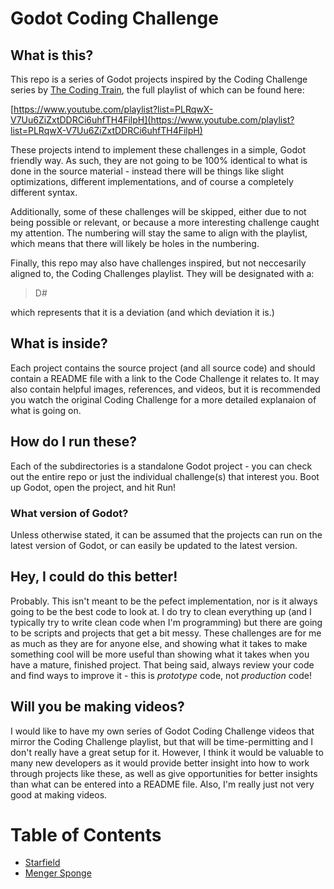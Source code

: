 # Godot Coding Challenge

## What is this?
This repo is a series of Godot projects inspired by the Coding Challenge series by [The Coding Train](https://www.youtube.com/channel/UCvjgXvBlbQiydffZU7m1_aw), the full playlist of which can be found here:

[https://www.youtube.com/playlist?list=PLRqwX-V7Uu6ZiZxtDDRCi6uhfTH4FilpH](https://www.youtube.com/playlist?list=PLRqwX-V7Uu6ZiZxtDDRCi6uhfTH4FilpH)

These projects intend to implement these challenges in a simple, Godot friendly way. As such, they are not going to be 100% identical to what is done in the source material - instead there will be things like slight optimizations, different implementations, and of course a completely different syntax.

Additionally, some of these challenges will be skipped, either due to not being possible or relevant, or because a more interesting challenge caught my attention. The numbering will stay the same to align with the playlist, which means that there will likely be holes in the numbering.

Finally, this repo may also have challenges inspired, but not neccesarily aligned to, the Coding Challenges playlist. They will be designated with a:

>D#

which represents that it is a deviation (and which deviation it is.)

## What is inside?
Each project contains the source project (and all source code) and should contain a README file with a link to the Code Challenge it relates to. It may also contain helpful images, references, and videos, but it is recommended you watch the original Coding Challenge for a more detailed explanaion of what is going on.

## How do I run these?
Each of the subdirectories is a standalone Godot project - you can check out the entire repo or just the individual challenge(s) that interest you. Boot up Godot, open the project, and hit Run!

### What version of Godot?
Unless otherwise stated, it can be assumed that the projects can run on the latest version of Godot, or can easily be updated to the latest version.

## Hey, I could do this better!
Probably. This isn't meant to be the pefect implementation, nor is it always going to be the best code to look at. I do try to clean everything up (and I typically try to write clean code when I'm programming) but there are going to be scripts and projects that get a bit messy. These challenges are for me as much as they are for anyone else, and showing what it takes to make something cool will be more useful than showing what it takes when you have a mature, finished project. That being said, always review your code and find ways to improve it - this is *prototype* code, not *production* code!

## Will you be making videos?
I would like to have my own series of Godot Coding Challenge videos that mirror the Coding Challenge playlist, but that will be time-permitting and I don't really have a great setup for it. However, I think it would be valuable to many new developers as it would provide better insight into how to work through projects like these, as well as give opportunities for better insights than what can be entered into a README file. Also, I'm really just not very good at making videos.

# Table of Contents
- [Starfield](./1-starfield/)
- [Menger Sponge](./2-menger-sponge)
